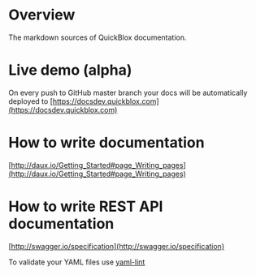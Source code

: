 # Overview

The markdown sources of QuickBlox documentation.

# Live demo (alpha)
On every push to GitHub master branch your docs will be automatically deployed to [https://docsdev.quickblox.com](https://docsdev.quickblox.com)

# How to write documentation
[http://daux.io/Getting_Started#page_Writing_pages](http://daux.io/Getting_Started#page_Writing_pages)

# How to write REST API documentation
[http://swagger.io/specification](http://swagger.io/specification)

To validate your YAML files use [yaml-lint](https://github.com/rasshofer/yaml-lint)
